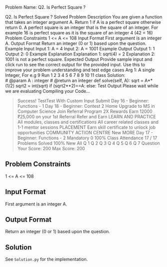 Problem Name: Q2. Is Perfect Square ?

Q2. Is Perfect Square ?
Solved
Problem Description
You are given a function that takes an integer argument A. Return 1 if A is a perfect square otherwise return 0.
A perfect square is an integer that is the square of an integer. For example 16 is perfect square as it is the square of an integer 4 (42 = 16)
Problem Constraints
1 <= A <= 108
Input Format
First argument is an integer A.
Output Format
Return an integer (0 or 1) based upon the question.
Example Input
Input 1:
A = 4
Input 2:
A = 1001
Example Output
Output 1:
1
Output 2:
0
Example Explanation
Explanation 1:
sqrt(4) = 2
Explanation 2:
1001 is not a perfect square.
Expected Output
Provide sample input and click run to see the correct output for the provided input. Use this to improve your problem understanding and test edge cases
Arg 1: A single Integer, For e.g 9
Run
1
2
3
4
5
6
7
8
9
10
11
class Solution:
# @param A : integer
# @return an integer
def solve(self, A):
sqrt = A**(1/2)
sqrt2 = int(sqrt)
if (sqrt2**2)==A:
else:
Test Output
Please wait while we are evaluating
Compiling your Code...
> Success!
TestTest With Custom Input
Submit
Day 16 - Beginner: Functions - 1
Day 18 - Beginner: Contest 2
Home
Upgrade to MS in Computer Science
Join Referral Program
2X Rewards
Earn
12000
₹25,000
on your 1st Referral
Refer and Earn
LEARN AND PRACTICE
All modules, classes and certifications
All career related classes and 1-1 mentor sessions
PLACEMENT
Earn skill certificate to unlock job opportunities
COMMUNITY
ACTION CENTRE
New
MORE
Day 17 - Beginner: Functions - 2
Mandatory
0
100%
Class Attendance
17 / 17
Problems Solved
100%
New
All
Q 1
Q 2
Q 3
Q 4
Q 5
Q 6
Q 7
Question
Your Score: 200
Max Score:
200

## Problem Constraints

1 <= A <= 108

## Input Format

First argument is an integer A.

## Output Format

Return an integer (0 or 1) based upon the question.

## Solution

See `Solution.py` for the implementation.